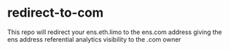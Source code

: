 # redirect-to-com

This repo will redirect your ens.eth.limo to the ens.com address giving the ens address referential analytics visibility to the .com owner
